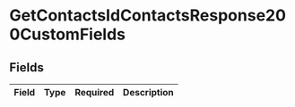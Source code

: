 # GetContactsIdContactsResponse200CustomFields


## Fields

| Field       | Type        | Required    | Description |
| ----------- | ----------- | ----------- | ----------- |